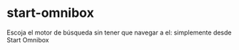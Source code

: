 # start-omnibox
Escoja el motor de búsqueda sin tener que navegar a el: simplemente desde Start Omnibox

